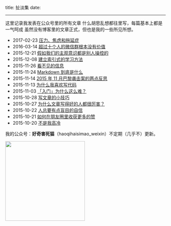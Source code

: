 title: 扯淡集
date:

---

这里记录我发表在公众号里的所有文章
什么胡思乱想都往里写，每篇基本上都是一气呵成
虽然没有博客里的文章正式，但也是我的一些所见所想。

- 2017-02-23 [压力、焦虑和拖延症](https://mp.weixin.qq.com/s?__biz=MjM5ODk1MjgwMQ==&mid=2649120552&idx=1&sn=dc9d4210dbb6adda389e35a8db8f4650&chksm=bed0152689a79c3075c74b4240b1cbf8a40d0b91c8ec314287e4d0007776dfb46771b46639d8#rd)
- 2016-03-14 [超过十个人的微信群根本没有价值](http://mp.weixin.qq.com/s?__biz=MjM5ODk1MjgwMQ==&mid=401636873&idx=1&sn=e4b416cc3c2fc74c9a36fdcf82804d5f#rd)
- 2015-12-21 [假如我们的主观意识都是别人操控的](http://mp.weixin.qq.com/s?__biz=MjM5ODk1MjgwMQ==&mid=400800239&idx=1&sn=938f2a6307aef3b87d01b089496ecc47#rd)
- 2015-12-08 [建立索引式的学习方法](http://mp.weixin.qq.com/s?__biz=MjM5ODk1MjgwMQ==&mid=400609928&idx=1&sn=1a31cb051b617024d15e010a7a722d6c#rd)
- 2015-11-26 [看不见的信息](http://mp.weixin.qq.com/s?__biz=MjM5ODk1MjgwMQ==&mid=400450652&idx=1&sn=b251ea5fa3ca45137e7d6c6ea663bf33#rd)
- 2015-11-24 [Markdown 到底是什么](http://mp.weixin.qq.com/s?__biz=MjM5ODk1MjgwMQ==&mid=400426752&idx=1&sn=9fbdc99cbb6e9ef06b0de6f3dd725e4b#rd)
- 2015-11-14 [2015 年 11 月巴黎袭击案的两点反思](http://mp.weixin.qq.com/s?__biz=MjM5ODk1MjgwMQ==&mid=400322922&idx=1&sn=d1693aa5b19523134587ab7804cf0e1c#rd)
- 2015-11-13 [为什么我喜欢写代码](http://mp.weixin.qq.com/s?__biz=MjM5ODk1MjgwMQ==&mid=400311021&idx=1&sn=98d9f2d68df282eda5498cbad43a6e47#rd)
- 2015-11-03 [「入门」为什么这么难？](http://mp.weixin.qq.com/s?__biz=MjM5ODk1MjgwMQ==&mid=400203689&idx=1&sn=2c7ed12931fee90e30814193d0e7fe00#rd)
- 2015-10-28 [写文章的小技巧](http://mp.weixin.qq.com/s?__biz=MjM5ODk1MjgwMQ==&mid=400322922&idx=1&sn=d1693aa5b19523134587ab7804cf0e1c#rd)
- 2015-10-27 [为什么文章写得好的人都很厉害？](http://mp.weixin.qq.com/s?__biz=MjM5ODk1MjgwMQ==&mid=400125812&idx=1&sn=17622bdb64acee382763befe5737ecc0#rd)
- 2015-10-22 [人总要有点盲目的自信](http://mp.weixin.qq.com/s?__biz=MjM5ODk1MjgwMQ==&mid=400071755&idx=1&sn=f086671ea081b96b7f1268867b38715c#rd)
- 2015-10-21 [如何在朋友圈里收获更多的赞](http://mp.weixin.qq.com/s?__biz=MjM5ODk1MjgwMQ==&mid=400056104&idx=1&sn=de78eb5bbc2858b6a067952805997ba6#rd)
- 2015-10-20 [不是我高冷](http://mp.weixin.qq.com/s?__biz=MjM5ODk1MjgwMQ==&mid=400040408&idx=1&sn=e20b8506d93c9f31ee4edd63bc2d2482#rd)

我的公众号：**好奇害死猫**（haoqihaisimao_weixin）不定期（几乎不）更新。

<p align="left">
  <img width="250" src="https://geekpluxblog.oss-cn-hongkong.aliyuncs.com/qrcode1.jpg" style="margin-left: 0">
</p>
